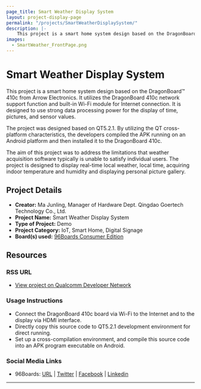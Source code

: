 ```yaml
---
page_title: Smart Weather Display System
layout: project-display-page
permalink: "/projects/SmartWeatherDisplaySystem/"
description: |-
    This project is a smart home system design based on the DragonBoard™ 410c from Arrow Electronics. It utilizes the DragonBoard 410c network support function and built-in Wi-Fi module for Internet connection. It is designed to use strong data processing power for the display of time, pictures, and sensor values.
images:
  - SmartWeather_FrontPage.png
---
```

# Smart Weather Display System

This project is a smart home system design based on the DragonBoard™ 410c from Arrow Electronics. It utilizes the DragonBoard 410c network support function and
built-in Wi-Fi module for Internet connection. It is designed to use strong data processing power for the display of time, pictures, and sensor values.

The project was designed based on QT5.2.1. By utilizing the QT cross-platform characteristics, the developers compiled the APK running on an Android platform
and then installed it to the DragonBoard 410c.

The aim of this project was to address the limitations that weather acquisition software typically is unable to satisfy individual users. The project is
designed to display real-time local weather, local time, acquiring indoor temperature and humidity and displaying personal picture gallery.

## Project Details

- **Creator:** Ma Junling, Manager of Hardware Dept. Qingdao Goertech Technology Co., Ltd.
- **Project Name:** Smart Weather Display System
- **Type of Project:** Demo
- **Project Category:** IoT, Smart Home, Digital Signage
- **Board(s) used:** [96Boards Consumer Edition](https://www.96boards.org/products/ce/)

## Resources

### RSS URL

- [View project on Qualcomm Developer Network](https://developer.qualcomm.com/project/smart-weather-display-system)

### Usage Instructions

- Connect the DragonBoard 410c board via Wi-Fi to the Internet and to the display via HDMI interface.
- Directly copy this source code to QT5.2.1 development environment for direct running.
- Set up a cross-compilation environment, and compile this source code into an APK program executable on Android.

### Social Media Links

- 96Boards: [URL](https://www.96boards.org/) &#124; [Twitter](https://twitter.com/96boards) &#124; [Facebook](https://www.facebook.com/96Boards) &#124; [Linkedin](https://www.linkedin.com/showcase/6637095/)


***
